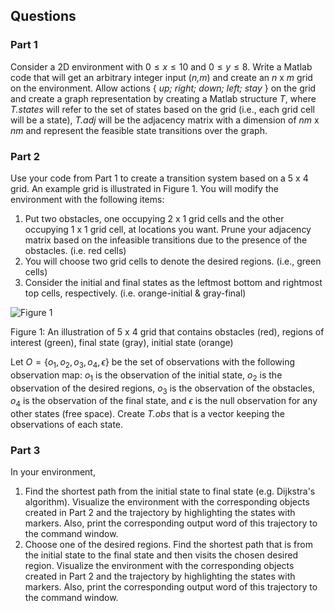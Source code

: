 ## Questions

### Part 1 

Consider a 2D environment with $0 \le x \le 10$ and $0 \le y \le 8$. Write a Matlab code that
will get an arbitrary integer input (*n,m*) and create an *n* x *m* grid on the environment. Allow actions
{ *up; right; down; left; stay* } on the grid and create a graph representation by creating a Matlab structure *T*,
where *T.states* will refer to the set of states based on the grid (i.e., each grid cell will be a state), *T.adj* will
be the adjacency matrix with a dimension of *nm* x *nm* and represent the feasible state transitions over the
graph.


### Part 2
Use your code from Part 1 to create a transition system based on a 5 x 4 grid. An example grid is
illustrated in Figure 1. You will modify the environment with the following items:

1. Put two obstacles, one occupying 2 x 1 grid cells and the other occupying 1 x 1 grid cell, at locations
you want. Prune your adjacency matrix based on the infeasible transitions due to the presence of the
obstacles. (i.e. red cells)
2. You will choose two grid cells to denote the desired regions. (i.e., green cells)
3. Consider the initial and final states as the leftmost bottom and rightmost top cells, respectively. (i.e.
orange-initial & gray-final)

![Figure 1](https://user-images.githubusercontent.com/80203709/157149887-b6f3c911-d76e-4fb9-87de-23a4570fd279.png)

Figure 1: An illustration of 5 x 4 grid that contains obstacles (red), regions of interest (green), final state
(gray), initial state (orange)


Let $O =   \left \{ o_1, o_2, o_3, o_4, \epsilon \right \}$ be the set of observations with the following observation map: $o_1$ is the
observation of the initial state, $o_2$ is the observation of the desired regions, $o_3$ is the observation of the
obstacles, $o_4$ is the observation of the final state, and $\epsilon$ is the null observation for any other states (free
space). Create *T.obs* that is a vector keeping the observations of each state.

### Part 3

In your environment,

1. Find the shortest path from the initial state to final state (e.g. Dijkstra's algorithm). Visualize the
environment with the corresponding objects created in Part 2 and the trajectory by highlighting the
states with markers. Also, print the corresponding output word of this trajectory to the command window.
2. Choose one of the desired regions. Find the shortest path that is from the initial state to the final
state and then visits the chosen desired region. Visualize the environment with the corresponding
objects created in Part 2 and the trajectory by highlighting the states with markers. Also, print the
corresponding output word of this trajectory to the command window.



